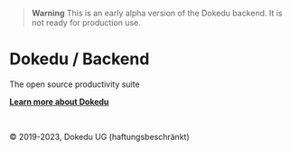 > **Warning**
> This is an early alpha version of the Dokedu backend. It is not ready for production use.

# Dokedu / Backend

The open source productivity suite

**[Learn more about Dokedu](https://dokedu.org)**

<br />

© 2019-2023, Dokedu UG (haftungsbeschränkt)
